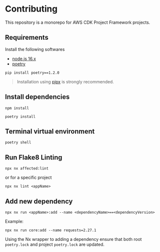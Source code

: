 # Contributing

This repository is a monorepo for AWS CDK Project Framework projects.

## Requirements

Install the following softwares

- [node.js 16.x](https://nodejs.org/en/download/)
- [poetry](https://pypi.org/project/poetry/1.2.0/)

```shell
pip install poetry==1.2.0
```

> Installation using [pipx](https://pypa.github.io/pipx/installation/) is strongly recommended.

## Install dependencies

```shell
npm install
```

```shell
poetry install
```

## Terminal virtual environment

```shell
poetry shell
```

## Run Flake8 Linting

```shell
npx nx affected:lint
```

or for a specific project

```shell
npx nx lint <appName>
```

## Add new dependency

```shell
npx nx run <appName>:add --name <dependencyName>==<dependencyVersion>
```

Example:

```shell
npx nx run core:add --name requests=2.27.1
```

Using the Nx wrapper to adding a dependency ensure that both root `poetry.lock` and project `poetry.lock` are updated.
